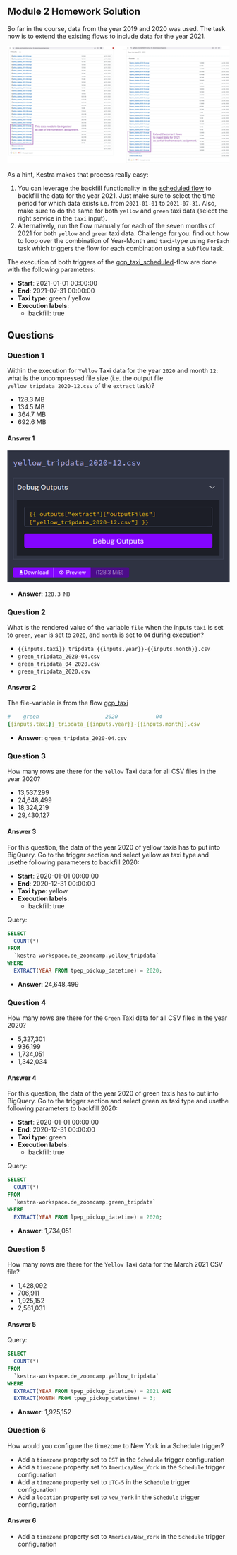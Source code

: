 ## Module 2 Homework Solution

So far in the course, data from the year 2019 and 2020 was used. The task now is to extend the existing flows to include data for the year 2021.

![homework datasets](./images/homework.png)


As a hint, Kestra makes that process really easy:
1. You can leverage the backfill functionality in the [scheduled flow](../flows/gcp_taxi_scheduled.yaml) to backfill the data for the year 2021. Just make sure to select the time period for which data exists i.e. from `2021-01-01` to `2021-07-31`. Also, make sure to do the same for both `yellow` and `green` taxi data (select the right service in the `taxi` input).
2. Alternatively, run the flow manually for each of the seven months of 2021 for both `yellow` and `green` taxi data. Challenge for you: find out how to loop over the combination of Year-Month and `taxi`-type using `ForEach` task which triggers the flow for each combination using a `Subflow` task.


The execution of both triggers of the [gcp_taxi_scheduled](../flows/gcp_taxi_scheduled.yaml)-flow are done with the following parameters:
- **Start**: 2021-01-01 00:00:00
- **End**: 2021-07-31 00:00:00
- **Taxi type**: green / yellow
- **Execution labels**:
  - backfill: true


## Questions


### Question 1 
Within the execution for `Yellow` Taxi data for the year `2020` and month `12`: what is the uncompressed file size (i.e. the output file `yellow_tripdata_2020-12.csv` of the `extract` task)?
- 128.3 MB
- 134.5 MB
- 364.7 MB
- 692.6 MB

#### Answer 1

![alt text](images/question_1.png)
- **Answer**: `128.3 MB`


### Question 2
What is the rendered value of the variable `file` when the inputs `taxi` is set to `green`, `year` is set to `2020`, and `month` is set to `04` during execution?
- `{{inputs.taxi}}_tripdata_{{inputs.year}}-{{inputs.month}}.csv` 
- `green_tripdata_2020-04.csv`
- `green_tripdata_04_2020.csv`
- `green_tripdata_2020.csv`

#### Answer 2
The file-variable is from the flow [gcp_taxi](../flows/gcp_taxi.yaml#L28)
```yaml
#    green                     2020            04
{{inputs.taxi}}_tripdata_{{inputs.year}}-{{inputs.month}}.csv
```

- **Answer**: `green_tripdata_2020-04.csv`


### Question 3

How many rows are there for the `Yellow` Taxi data for all CSV files in the year 2020?
- 13,537.299
- 24,648,499
- 18,324,219
- 29,430,127

#### Answer 3
For this question, the data of the year 2020 of yellow taxis has to put into BigQuery. Go to the trigger section and select yellow as taxi type and usethe following parameters to backfill 2020:
- **Start**: 2020-01-01 00:00:00
- **End**: 2020-12-31 00:00:00
- **Taxi type**: yellow
- **Execution labels**:
  - backfill: true

Query:
```sql
SELECT 
  COUNT(*) 
FROM 
  `kestra-workspace.de_zoomcamp.yellow_tripdata` 
WHERE 
  EXTRACT(YEAR FROM tpep_pickup_datetime) = 2020;
```
- **Answer**: 24,648,499


### Question 4
How many rows are there for the `Green` Taxi data for all CSV files in the year 2020?
- 5,327,301
- 936,199
- 1,734,051
- 1,342,034

#### Answer 4
For this question, the data of the year 2020 of green taxis has to put into BigQuery. Go to the trigger section and select green as taxi type and usethe following parameters to backfill 2020:
- **Start**: 2020-01-01 00:00:00
- **End**: 2020-12-31 00:00:00
- **Taxi type**: green
- **Execution labels**:
  - backfill: true

Query:
```sql
SELECT 
  COUNT(*) 
FROM 
  `kestra-workspace.de_zoomcamp.green_tripdata` 
WHERE 
  EXTRACT(YEAR FROM lpep_pickup_datetime) = 2020;
```
- **Answer**: 1,734,051


### Question 5
How many rows are there for the `Yellow` Taxi data for the March 2021 CSV file?
- 1,428,092
- 706,911
- 1,925,152
- 2,561,031

#### Answer 5

Query:
```sql
SELECT 
  COUNT(*) 
FROM 
  `kestra-workspace.de_zoomcamp.yellow_tripdata` 
WHERE 
  EXTRACT(YEAR FROM tpep_pickup_datetime) = 2021 AND
  EXTRACT(MONTH FROM tpep_pickup_datetime) = 3;
```
- **Answer**: 1,925,152


### Question 6

How would you configure the timezone to New York in a Schedule trigger?
- Add a `timezone` property set to `EST` in the `Schedule` trigger configuration  
- Add a `timezone` property set to `America/New_York` in the `Schedule` trigger configuration
- Add a `timezone` property set to `UTC-5` in the `Schedule` trigger configuration
- Add a `location` property set to `New_York` in the `Schedule` trigger configuration

#### Answer 6

- Add a `timezone` property set to `America/New_York` in the `Schedule` trigger configuration
